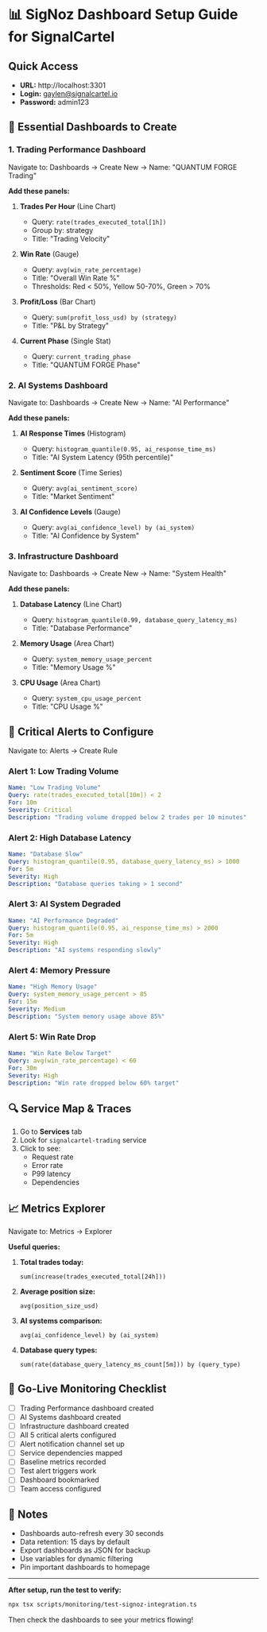 # 📊 SigNoz Dashboard Setup Guide for SignalCartel

## Quick Access
- **URL:** http://localhost:3301
- **Login:** gaylen@signalcartel.io
- **Password:** admin123

## 🎯 Essential Dashboards to Create

### 1. Trading Performance Dashboard
Navigate to: Dashboards → Create New → Name: "QUANTUM FORGE Trading"

**Add these panels:**

1. **Trades Per Hour** (Line Chart)
   - Query: `rate(trades_executed_total[1h])`
   - Group by: strategy
   - Title: "Trading Velocity"

2. **Win Rate** (Gauge)
   - Query: `avg(win_rate_percentage)`
   - Title: "Overall Win Rate %"
   - Thresholds: Red < 50%, Yellow 50-70%, Green > 70%

3. **Profit/Loss** (Bar Chart)
   - Query: `sum(profit_loss_usd) by (strategy)`
   - Title: "P&L by Strategy"

4. **Current Phase** (Single Stat)
   - Query: `current_trading_phase`
   - Title: "QUANTUM FORGE Phase"

### 2. AI Systems Dashboard
Navigate to: Dashboards → Create New → Name: "AI Performance"

**Add these panels:**

1. **AI Response Times** (Histogram)
   - Query: `histogram_quantile(0.95, ai_response_time_ms)`
   - Title: "AI System Latency (95th percentile)"

2. **Sentiment Score** (Time Series)
   - Query: `avg(ai_sentiment_score)`
   - Title: "Market Sentiment"

3. **AI Confidence Levels** (Gauge)
   - Query: `avg(ai_confidence_level) by (ai_system)`
   - Title: "AI Confidence by System"

### 3. Infrastructure Dashboard
Navigate to: Dashboards → Create New → Name: "System Health"

**Add these panels:**

1. **Database Latency** (Line Chart)
   - Query: `histogram_quantile(0.99, database_query_latency_ms)`
   - Title: "Database Performance"

2. **Memory Usage** (Area Chart)
   - Query: `system_memory_usage_percent`
   - Title: "Memory Usage %"

3. **CPU Usage** (Area Chart)
   - Query: `system_cpu_usage_percent`
   - Title: "CPU Usage %"

## 🚨 Critical Alerts to Configure

Navigate to: Alerts → Create Rule

### Alert 1: Low Trading Volume
```yaml
Name: "Low Trading Volume"
Query: rate(trades_executed_total[10m]) < 2
For: 10m
Severity: Critical
Description: "Trading volume dropped below 2 trades per 10 minutes"
```

### Alert 2: High Database Latency
```yaml
Name: "Database Slow"
Query: histogram_quantile(0.95, database_query_latency_ms) > 1000
For: 5m
Severity: High
Description: "Database queries taking > 1 second"
```

### Alert 3: AI System Degraded
```yaml
Name: "AI Performance Degraded"
Query: histogram_quantile(0.95, ai_response_time_ms) > 2000
For: 5m
Severity: High
Description: "AI systems responding slowly"
```

### Alert 4: Memory Pressure
```yaml
Name: "High Memory Usage"
Query: system_memory_usage_percent > 85
For: 15m
Severity: Medium
Description: "System memory usage above 85%"
```

### Alert 5: Win Rate Drop
```yaml
Name: "Win Rate Below Target"
Query: avg(win_rate_percentage) < 60
For: 30m
Severity: High
Description: "Win rate dropped below 60% target"
```

## 🔍 Service Map & Traces

1. Go to **Services** tab
2. Look for `signalcartel-trading` service
3. Click to see:
   - Request rate
   - Error rate
   - P99 latency
   - Dependencies

## 📈 Metrics Explorer

Navigate to: Metrics → Explorer

**Useful queries:**

1. **Total trades today:**
   ```
   sum(increase(trades_executed_total[24h]))
   ```

2. **Average position size:**
   ```
   avg(position_size_usd)
   ```

3. **AI systems comparison:**
   ```
   avg(ai_confidence_level) by (ai_system)
   ```

4. **Database query types:**
   ```
   sum(rate(database_query_latency_ms_count[5m])) by (query_type)
   ```

## 🎪 Go-Live Monitoring Checklist

- [ ] Trading Performance dashboard created
- [ ] AI Systems dashboard created  
- [ ] Infrastructure dashboard created
- [ ] All 5 critical alerts configured
- [ ] Alert notification channel set up
- [ ] Service dependencies mapped
- [ ] Baseline metrics recorded
- [ ] Test alert triggers work
- [ ] Dashboard bookmarked
- [ ] Team access configured

## 📝 Notes

- Dashboards auto-refresh every 30 seconds
- Data retention: 15 days by default
- Export dashboards as JSON for backup
- Use variables for dynamic filtering
- Pin important dashboards to homepage

---

**After setup, run the test to verify:**
```bash
npx tsx scripts/monitoring/test-signoz-integration.ts
```

Then check the dashboards to see your metrics flowing!